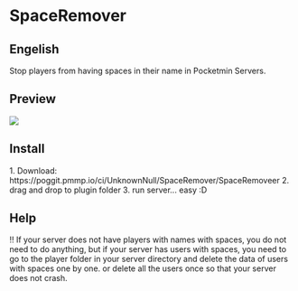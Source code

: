 # SpaceRemover
<h2>Engelish</h2>

<p>
Stop players from having spaces in their name in Pocketmin Servers.
</p>

<h2>Preview</h2>

![](https://github.com/UnknownNull/SpaceRemover/blob/main/Preview.gif)

<h2>Install</h2>
<p>
1. Download: https://poggit.pmmp.io/ci/UnknownNull/SpaceRemover/SpaceRemoveer
2. drag and drop to plugin folder
3. run server... easy :D
</p>
<h2>Help</h2>

<p>
‼ If your server does not have players with names with spaces, you do not need to do anything, but if your server has users with spaces, you need to go to the player folder in your server directory and delete the data of users with spaces one by one. or delete all the users once so that your server does not crash.
</p>
